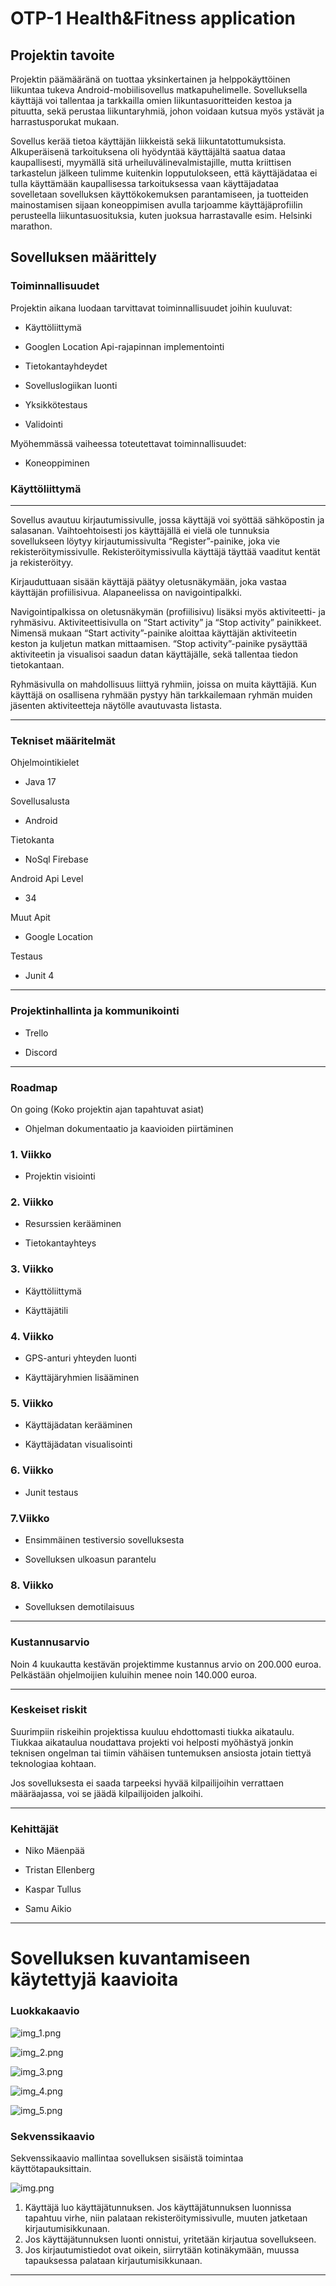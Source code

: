 # OTP-1 Health&Fitness application
## Projektin  tavoite

Projektin  päämääränä on tuottaa  yksinkertainen ja helppokäyttöinen  liikuntaa  tukeva  Android-mobiilisovellus  matkapuhelimelle.  Sovelluksella  käyttäjä  voi  tallentaa ja  tarkkailla  omien  liikuntasuoritteiden  kestoa ja pituutta, sekä  perustaa  liikuntaryhmiä, johon  voidaan  kutsua  myös  ystävät ja harrastusporukat  mukaan.

Sovellus  kerää  tietoa  käyttäjän  liikkeistä  sekä  liikuntatottumuksista.  Alkuperäisenä  tarkoituksena  oli  hyödyntää  käyttäjältä  saatua  dataa  kaupallisesti, myymällä  sitä  urheiluvälinevalmistajille, mutta  kriittisen  tarkastelun  jälkeen  tulimme  kuitenkin  lopputulokseen, että  käyttäjädataa  ei  tulla  käyttämään  kaupallisessa  tarkoituksessa  vaan  käyttäjadataa  sovelletaan  sovelluksen  käyttökokemuksen  parantamiseen, ja tuotteiden  mainostamisen  sijaan  koneoppimisen  avulla  tarjoamme  käyttäjäprofiilin  perusteella  liikuntasuosituksia, kuten  juoksua  harrastavalle  esim. Helsinki marathon.

## Sovelluksen  määrittely

### Toiminnallisuudet

Projektin  aikana  luodaan  tarvittavat  toiminnallisuudet  joihin  kuuluvat:

-   Käyttöliittymä

-   Googlen  Location  Api-rajapinnan  implementointi

-   Tietokantayhdeydet

-   Sovelluslogiikan  luonti

-   Yksikkötestaus

-   Validointi


Myöhemmässä  vaiheessa  toteutettavat  toiminnallisuudet:

-   Koneoppiminen


### Käyttöliittymä
---
Sovellus  avautuu  kirjautumissivulle, jossa  käyttäjä  voi  syöttää  sähköpostin ja salasanan. Vaihtoehtoisesti  jos  käyttäjällä  ei  vielä ole tunnuksia  sovellukseen  löytyy  kirjautumissivulta “Register”-painike, joka vie rekisteröitymissivulle. Rekisteröitymissivulla  käyttäjä  täyttää  vaaditut  kentät ja rekisteröityy.

Kirjauduttuaan  sisään  käyttäjä  päätyy  oletusnäkymään, joka  vastaa  käyttäjän  profiilisivua. Alapaneelissa on navigointipalkki.

Navigointipalkissa on oletusnäkymän (profiilisivu) lisäksi  myös  aktiviteetti- ja ryhmäsivu. Aktiviteettisivulla on “Start activity” ja “Stop activity” painikkeet. Nimensä  mukaan “Start activity”-painike  aloittaa  käyttäjän  aktiviteetin  keston ja kuljetun  matkan  mittaamisen. “Stop activity”-painike  pysäyttää  aktiviteetin ja visualisoi  saadun  datan  käyttäjälle, sekä  tallentaa  tiedon  tietokantaan.

Ryhmäsivulla on mahdollisuus  liittyä  ryhmiin, joissa on muita  käyttäjiä. Kun käyttäjä on osallisena  ryhmään  pystyy  hän  tarkkailemaan  ryhmän  muiden  jäsenten  aktiviteetteja  näytölle  avautuvasta  listasta.
___
### Tekniset  määritelmät

Ohjelmointikielet

-   Java 17


Sovellusalusta

-   Android


Tietokanta

-   NoSql  Firebase


Android Api Level

-   34


Muut Apit

-   Google Location


Testaus

-   Junit 4

---
### Projektinhallinta ja kommunikointi

-   Trello

-   Discord

---
### Roadmap

On going (Koko projektin  ajan  tapahtuvat  asiat)

- Ohjelman  dokumentaatio ja kaavioiden  piirtäminen

### 1. Viikko

- Projektin  visiointi

### 2. Viikko

- Resurssien  kerääminen

- Tietokantayhteys

### 3. Viikko

- Käyttöliittymä

- Käyttäjätili

### 4. Viikko

-  GPS-anturi  yhteyden  luonti

-  Käyttäjäryhmien  lisääminen

### 5. Viikko

- Käyttäjädatan  kerääminen

- Käyttäjädatan  visualisointi

### 6. Viikko

- Junit testaus

### 7.Viikko

- Ensimmäinen  testiversio  sovelluksesta

- Sovelluksen  ulkoasun  parantelu

### 8. Viikko

- Sovelluksen  demotilaisuus
---
### Kustannusarvio

Noin 4 kuukautta  kestävän  projektimme  kustannus  arvio on 200.000 euroa. Pelkästään  ohjelmoijien  kuluihin  menee  noin 140.000 euroa.

---

### Keskeiset  riskit

Suurimpiin  riskeihin  projektissa  kuuluu  ehdottomasti  tiukka  aikataulu. Tiukkaa  aikataulua  noudattava  projekti  voi  helposti  myöhästyä  jonkin  teknisen  ongelman  tai  tiimin  vähäisen  tuntemuksen  ansiosta  jotain  tiettyä  teknologiaa  kohtaan.

Jos sovelluksesta  ei  saada  tarpeeksi  hyvää  kilpailijoihin  verrattaen  määräajassa, voi se jäädä  kilpailijoiden  jalkoihi.

---

### Kehittäjät

-   Niko Mäenpää

-   Tristan Ellenberg

-   Kaspar  Tullus

-   Samu Aikio

---

# Sovelluksen kuvantamiseen käytettyjä kaavioita

### Luokkakaavio

![img_1.png](img_1.png)

![img_2.png](img_2.png)

![img_3.png](img_3.png)

![img_4.png](img_4.png)

![img_5.png](img_5.png)


### Sekvenssikaavio
Sekvenssikaavio mallintaa sovelluksen sisäistä toimintaa käyttötapauksittain.

![img.png](img.png)

1. Käyttäjä luo käyttäjätunnuksen. Jos käyttäjätunnuksen luonnissa tapahtuu virhe, niin
   palataan rekisteröitymissivulle, muuten jatketaan kirjautumisikkunaan.
2. Jos käyttäjätunnuksen luonti onnistui, yritetään kirjautua sovellukseen.
3. Jos kirjautumistiedot ovat oikein, siirrytään kotinäkymään, muussa tapauksessa palataan
   kirjautumisikkunaan.

---

